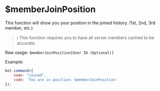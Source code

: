 # $memberJoinPosition

This function will show you your position in the joined history. \(1st, 2nd, 3rd member, etc.\)

> ℹ️ This function requires you to have all server members cached to be accurate.

Raw usage: `$memberJoinPosition[User ID (Optional)]`

Example:

```javascript
bot.command({
    name: "joined",
    code: `You are in position: $memberJoinPosition`
});
```

